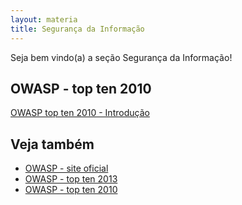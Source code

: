 ```yaml
---
layout: materia
title: Segurança da Informação
---
```


Seja bem vindo(a) a seção Segurança da Informação!
   



OWASP - top ten 2010
---

<div class="list-group">
    <a href="/seguranca-da-informacao/owasp-topten-2010-introducao/" class="list-group-item">OWASP top ten 2010 - Introdução</a>
</div> 



Veja também
---

- [OWASP - site oficial](https://www.owasp.org/index.php/Main_Page "link-externo")
- [OWASP - top ten 2013](https://www.owasp.org/index.php/Top10#OWASP_Top_10_for_2013 "link-externo")
- [OWASP - top ten 2010](https://www.owasp.org/index.php/Top10#OWASP_Top_10_for_2010 "link-externo")
